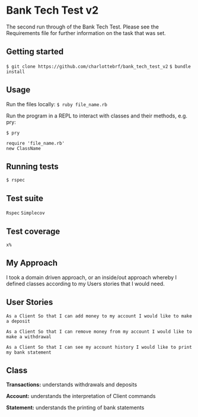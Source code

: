 # Bank Tech Test v2

The second run through of the Bank Tech Test. Please see the Requirements file for further information on the task that was set.


## Getting started

`$ git clone https://github.com/charlottebrf/bank_tech_test_v2`
`$ bundle install`

## Usage

Run the files locally:
`$ ruby file_name.rb`

Run the program in a REPL to interact with classes and their methods, e.g. pry:

`$ pry`
```
require 'file_name.rb'
new ClassName
```

## Running tests

`$ rspec`


## Test suite

`Rspec`
`Simplecov`

## Test coverage

`x%`

## My Approach
I took a domain driven approach, or an inside/out approach whereby I defined classes according to my Users stories that I would need.

## User Stories
`As a Client
So that I can add money to my account
I would like to make a deposit`

`As a Client
So that I can remove money from my account
I would like to make a withdrawal`

`As a Client
So that I can see my account history
I would like to print my bank statement`

## Class

**Transactions:** understands withdrawals and deposits

**Account:** understands the interpretation of Client commands

**Statement:** understands the printing of bank statements
